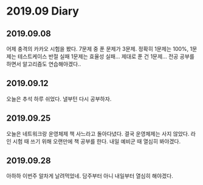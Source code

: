 2019.09 Diary
=================

## 2019.09.08

어제 충격의 카카오 시험을 봤다. 7문제 중 푼 문제가 3문제. 정확히 1문제는 100%, 1문제는 테스트케이스 반절 실패 1문제는 효율성 실패... 제대로 푼 건 1문제... 전공 공부를 하면서 알고리즘도 연습해야겠다.. 


## 2019.09.12

오늘은 추석 하루 쉬었다. 낼부턴 다시 공부하자.


## 2019.09.25

오늘은 네트워크랑 운영체제 책 사느라고 돌아다녔다. 결국 운영체제는 사지 않았다. 라인 시험 때 쓰기 위해 오랜만에 책 공부를 한다. 내일 예비군 때 열심히 봐야겠다.


## 2019.09.28

아하하 이번주 알차게 날려먹었네. 담주부터 아니 내일부터 열심히 해야겠다.